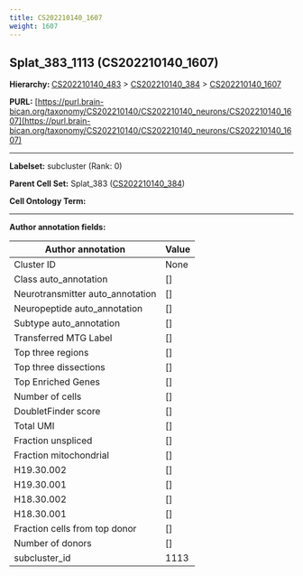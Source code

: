```yaml
---
title: CS202210140_1607
weight: 1607
---
```

## Splat_383_1113 (CS202210140_1607)
<b>Hierarchy: </b>
[CS202210140_483](../CS202210140_483) >
[CS202210140_384](../CS202210140_384) >
[CS202210140_1607](../CS202210140_1607)

**PURL:** [https://purl.brain-bican.org/taxonomy/CS202210140/CS202210140_neurons/CS202210140_1607](https://purl.brain-bican.org/taxonomy/CS202210140/CS202210140_neurons/CS202210140_1607)

---


**Labelset:** subcluster (Rank: 0)

**Parent Cell Set:** Splat_383 ([CS202210140_384](../CS202210140_384))



**Cell Ontology Term:** 

[MARKER GENES.]: #


---

[TRANSFERRED ANNOTATIONS.]: #


[AUTHOR ANNOTATION FIELDS.]: #


**Author annotation fields:**

| Author annotation | Value |
|-------------------|-------|
|Cluster ID|None|
|Class auto_annotation|[]|
|Neurotransmitter auto_annotation|[]|
|Neuropeptide auto_annotation|[]|
|Subtype auto_annotation|[]|
|Transferred MTG Label|[]|
|Top three regions|[]|
|Top three dissections|[]|
|Top Enriched Genes|[]|
|Number of cells|[]|
|DoubletFinder score|[]|
|Total UMI|[]|
|Fraction unspliced|[]|
|Fraction mitochondrial|[]|
|H19.30.002|[]|
|H19.30.001|[]|
|H18.30.002|[]|
|H18.30.001|[]|
|Fraction cells from top donor|[]|
|Number of donors|[]|
|subcluster_id|1113|
